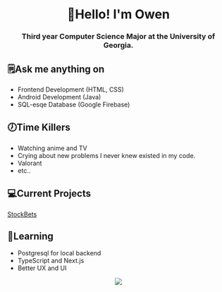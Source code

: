 <h1 align="center">👋Hello! I'm Owen</h1>

<h3 align="center">Third year Computer Science Major at the University of Georgia.</h3>

## 🗒Ask me anything on
- Frontend Development (HTML, CSS)
- Android Development (Java)
- SQL-esqe Database (Google Firebase)

## 🕖Time Killers
- Watching anime and TV
- Crying about new problems I never knew existed in my code.
- Valorant
- etc..

## 💻Current Projects
[StockBets](https://github.com/Tran-Steven/StockBets)

## 💬Learning
- Postgresql for local backend
- TypeScript and Next.js
- Better UX and UI

<p align="center">
<a href="https://git.io/streak-stats">
  <img src="https://streak-stats.demolab.com?user=owen-na&theme=dracula&date_format=M%20j%5B%2C%20Y%5D"/>
</a></p>
